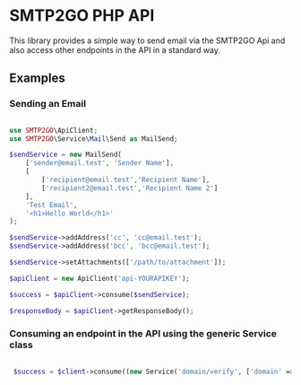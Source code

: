 # SMTP2GO PHP API

This library provides a simple way to send email via the SMTP2GO Api and also access other endpoints in the API in a standard way.

## Examples

### Sending an Email
```php

use SMTP2GO\ApiClient;
use SMTP2GO\Service\Mail\Send as MailSend;

$sendService = new MailSend(
    ['sender@email.test', 'Sender Name'],
    [
        ['recipient@email.test','Recipient Name'],
        ['recipient2@email.test','Recipient Name 2']
    ],
    'Test Email',
    '<h1>Hello World</h1>'
);

$sendService->addAddress('cc', 'cc@email.test');
$sendService->addAddress('bcc', 'bcc@email.test');

$sendService->setAttachments(['/path/to/attachment']);

$apiClient = new ApiClient('api-YOURAPIKEY');

$success = $apiClient->consume($sendService);

$responseBody = $apiClient->getResponseBody();
```

### Consuming an endpoint in the API using the generic Service class
```php

 $success = $client->consume((new Service('domain/verify', ['domain' => 'mydomain.tld'])));
```